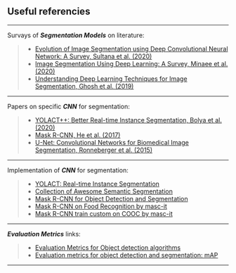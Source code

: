 ## Useful referencies

-------------------------------------------------------------------------
Survays of ***Segmentation Models*** on literature:
> - [Evolution of Image Segmentation using Deep Convolutional Neural Network: A Survey, Sultana et al. (2020)](https://arxiv.org/pdf/2001.04074.pdf)
> - [Image Segmentation Using Deep Learning: A Survey, Minaee et al. (2020)](https://arxiv.org/pdf/2001.05566.pdf)
> - [Understanding Deep Learning Techniques for Image Segmentation, Ghosh et al. (2019)](https://arxiv.org/pdf/1907.06119.pdf)

-------------------------------------------------------------------------

Papers on specific ***CNN*** for segmentation:
> - [YOLACT++: Better Real-time Instance Segmentation, Bolya et al. (2020)](https://arxiv.org/abs/1912.06218)
> - [Mask R-CNN, He et al. (2017)](https://arxiv.org/abs/1703.06870)
> - [U-Net: Convolutional Networks for Biomedical Image Segmentation, Ronneberger et al. (2015)](https://arxiv.org/pdf/1505.04597.pdf)
-------------------------------------------------------------------------

Implementation of ***CNN*** for segmentation:
> - [YOLACT: Real-time Instance Segmentation](https://github.com/dbolya/yolact)
> - [Collection of Awesome Semantic Segmentation](https://github.com/mrgloom/awesome-semantic-segmentation)
> - [Mask R-CNN for Object Detection and Segmentation](https://github.com/matterport/Mask_RCNN)
> - [Mask R-CNN on Food Recognition by masc-it](https://github.com/masc-it/ML/blob/master/Segmentation/mask_rcnn_tf2.ipynb)
> - [Mask R-CNN train custom on COOC by masc-it](https://github.com/masc-it/Mask-RCNN/blob/master/train_custom.py)
-------------------------------------------------------------------------

***Evaluation Metrics*** links:
> - [Evaluation Metrics for Object detection algorithms](https://medium.com/@vijayshankerdubey550/evaluation-metrics-for-object-detection-algorithms-b0d6489879f3)
> - [Evaluation metrics for object detection and segmentation: mAP](https://kharshit.github.io/blog/2019/09/20/evaluation-metrics-for-object-detection-and-segmentation)

-------------------------------------------------------------------------
